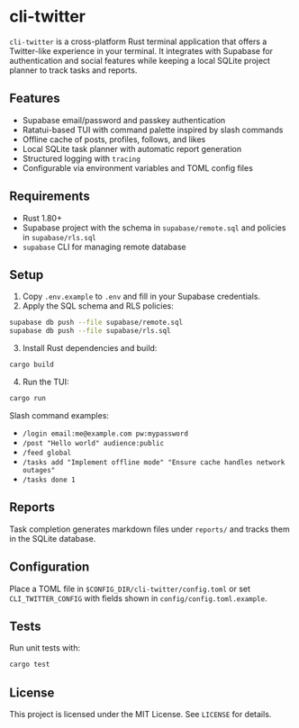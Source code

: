 # cli-twitter

`cli-twitter` is a cross-platform Rust terminal application that offers a Twitter-like experience in your terminal. It integrates with Supabase for authentication and social features while keeping a local SQLite project planner to track tasks and reports.

## Features

- Supabase email/password and passkey authentication
- Ratatui-based TUI with command palette inspired by slash commands
- Offline cache of posts, profiles, follows, and likes
- Local SQLite task planner with automatic report generation
- Structured logging with `tracing`
- Configurable via environment variables and TOML config files

## Requirements

- Rust 1.80+
- Supabase project with the schema in `supabase/remote.sql` and policies in `supabase/rls.sql`
- `supabase` CLI for managing remote database

## Setup

1. Copy `.env.example` to `.env` and fill in your Supabase credentials.
2. Apply the SQL schema and RLS policies:

```bash
supabase db push --file supabase/remote.sql
supabase db push --file supabase/rls.sql
```

3. Install Rust dependencies and build:

```bash
cargo build
```

4. Run the TUI:

```bash
cargo run
```

Slash command examples:

- `/login email:me@example.com pw:mypassword`
- `/post "Hello world" audience:public`
- `/feed global`
- `/tasks add "Implement offline mode" "Ensure cache handles network outages"`
- `/tasks done 1`

## Reports

Task completion generates markdown files under `reports/` and tracks them in the SQLite database.

## Configuration

Place a TOML file in `$CONFIG_DIR/cli-twitter/config.toml` or set `CLI_TWITTER_CONFIG` with fields shown in `config/config.toml.example`.

## Tests

Run unit tests with:

```bash
cargo test
```

## License

This project is licensed under the MIT License. See `LICENSE` for details.
